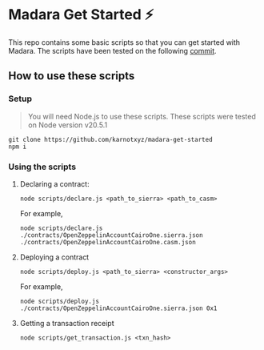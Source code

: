 # Madara Get Started ⚡

This repo contains some basic scripts so that you can get started with Madara. The scripts have been tested on the following [commit](https://github.com/keep-starknet-strange/madara/commit/8b49fecfe6f420a1dede1e691d50cd59a326bbc0).

## How to use these scripts

### Setup

> You will need Node.js to use these scripts. These scripts were tested on Node version v20.5.1

```
git clone https://github.com/karnotxyz/madara-get-started
npm i
```

### Using the scripts

1. Declaring a contract:

   ```
   node scripts/declare.js <path_to_sierra> <path_to_casm>
   ```

   For example,

   ```
   node scripts/declare.js ./contracts/OpenZeppelinAccountCairoOne.sierra.json ./contracts/OpenZeppelinAccountCairoOne.casm.json
   ```

2. Deploying a contract
   ```
   node scripts/deploy.js <path_to_sierra> <constructor_args>
   ```

   For example,
   ```
   node scripts/deploy.js ./contracts/OpenZeppelinAccountCairoOne.sierra.json 0x1  
   ```
3. Getting a transaction receipt
   ```
   node scripts/get_transaction.js <txn_hash>
   ```
